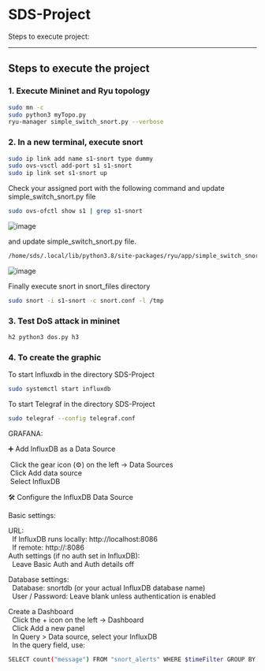 # SDS-Project


Steps to execute project:

---

## Steps to execute the project

### 1. Execute Mininet and Ryu topology

```bash
sudo mn -c
sudo python3 myTopo.py
ryu-manager simple_switch_snort.py --verbose
```
### 2. In a new terminal, execute snort
```bash
sudo ip link add name s1-snort type dummy
sudo ovs-vsctl add-port s1 s1-snort
sudo ip link set s1-snort up
```
Check your assigned port with the following command and update simple_switch_snort.py file
```bash
sudo ovs-ofctl show s1 | grep s1-snort
```
![image](https://github.com/user-attachments/assets/06a30d57-d5a4-4c33-97e8-ade492fa4e78)

and update simple_switch_snort.py file.
```bash
/home/sds/.local/lib/python3.8/site-packages/ryu/app/simple_switch_snort.py
```
![image](https://github.com/user-attachments/assets/6193f11b-503d-4acd-8a14-5f4899ff81ec)

Finally execute snort in snort_files directory
```bash
sudo snort -i s1-snort -c snort.conf -l /tmp
```
### 3. Test DoS attack in mininet
```bash
h2 python3 dos.py h3
```
### 4. To create the graphic
To start Influxdb in the directory SDS-Project
```bash
sudo systemctl start influxdb
```
To start Telegraf in the directory SDS-Project
```bash
sudo telegraf --config telegraf.conf
```

GRAFANA:

➕ Add InfluxDB as a Data Source

&nbsp;Click the gear icon (⚙️) on the left → Data Sources  
&nbsp;Click Add data source  
&nbsp;Select InfluxDB

🛠 Configure the InfluxDB Data Source

Basic settings:

URL:  
&nbsp;&nbsp;If InfluxDB runs locally: http://localhost:8086  
&nbsp;&nbsp;If remote: http://<server-ip>:8086  
Auth settings (if no auth set in InfluxDB):  
&nbsp;&nbsp;Leave Basic Auth and Auth details off  

Database settings:  
&nbsp;&nbsp;Database: snortdb (or your actual InfluxDB database name)  
&nbsp;&nbsp;User / Password: Leave blank unless authentication is enabled  

Create a Dashboard  
&nbsp;&nbsp;Click the + icon on the left → Dashboard  
&nbsp;&nbsp;Click Add a new panel  
&nbsp;&nbsp;In Query > Data source, select your InfluxDB  
&nbsp;&nbsp;In the query field, use:  
```bash
SELECT count("message") FROM "snort_alerts" WHERE $timeFilter GROUP BY time($__interval)
```
